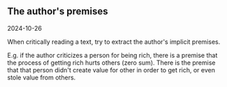 ## The author's premises

2024-10-26

When critically reading a text, try to extract the author's implicit premises.

E.g. if the author criticizes a person for being rich, there is a premise that the process of getting rich hurts others (zero sum). There is the premise that that person didn't create value for other in order to get rich, or even stole value from others.
